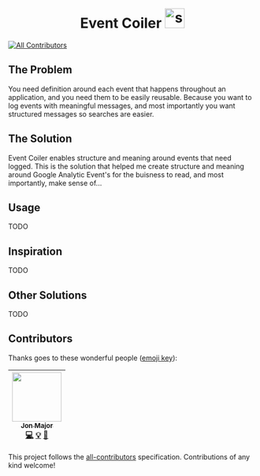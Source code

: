 <div align="center">
  <h1>
		Event Coiler  
	  <a href="https://www.emojione.com/emoji/1f40d">
	    <img height="40" width="40" alt="snake coiled" src="https://emojipedia-us.s3.dualstack.us-west-1.amazonaws.com/thumbs/240/emojione/151/snake_1f40d.png" />
	  </a>
  </h1>
</div>

[![All Contributors](https://img.shields.io/badge/all_contributors-1-orange.svg?style=flat-square)](#contributors)

## The Problem
You need definition around each event that happens throughout an application, and you need them to be easily reusable. Because you want to log events with meaningful messages, and most importantly you want structured messages so searches are easier.

## The Solution
Event Coiler enables structure and meaning around events that need logged. This is the solution that helped me create structure and meaning around Google Analytic Event's for the buisness to read, and most importantly, make sense of...

## Usage
TODO
## Inspiration
TODO
## Other Solutions
TODO
## Contributors

Thanks goes to these wonderful people ([emoji key](https://github.com/kentcdodds/all-contributors#emoji-key)):

<!-- ALL-CONTRIBUTORS-LIST:START - Do not remove or modify this section -->
<!-- prettier-ignore -->
| [<img src="https://avatars1.githubusercontent.com/u/7799266?v=4" width="100px;"/><br /><sub><b>Jon Major</b></sub>](https://jonmajorc.me)<br />[💻](https://github.com/jonmajorc/event-coiler/commits?author=jonmajorc "Code") [💡](#example-jonmajorc "Examples") [📖](https://github.com/jonmajorc/event-coiler/commits?author=jonmajorc "Documentation") |
| :---: |

<!-- ALL-CONTRIBUTORS-LIST:END -->

This project follows the [all-contributors](https://github.com/kentcdodds/all-contributors) specification. Contributions of any kind welcome!